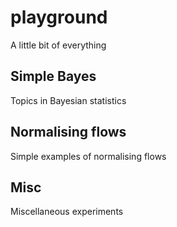# playground
A little bit of everything

## Simple Bayes
Topics in Bayesian statistics

## Normalising flows
Simple examples of normalising flows

## Misc
Miscellaneous experiments